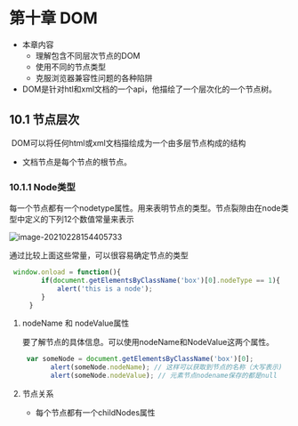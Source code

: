# 第十章 	DOM

- 本章内容
  - 理解包含不同层次节点的DOM
  - 使用不同的节点类型
  - 克服浏览器兼容性问题的各种陷阱
- DOM是针对htl和xml文档的一个api，他描绘了一个层次化的一个节点树。

## 10.1 节点层次

​	DOM可以将任何html或xml文档描绘成为一个由多层节点构成的结构

- 文档节点是每个节点的根节点。

### 10.1.1 Node类型

每一个节点都有一个nodetype属性。用来表明节点的类型。节点裂隙由在node类型中定义的下列12个数值常量来表示

![image-20210228154405733](C:\Users\Libaisonm\AppData\Roaming\Typora\typora-user-images\image-20210228154405733.png)

通过比较上面这些常量，可以很容易确定节点的类型

```javascript
 window.onload = function(){
        if(document.getElementsByClassName('box')[0].nodeType == 1){
            alert('this is a node');
        }
     }
```

1. nodeName 和 nodeValue属性

   要了解节点的具体信息。可以使用nodeName和NodeValue这两个属性。

   ```javascript
    var someNode = document.getElementsByClassName('box')[0];
          alert(someNode.nodeName); // 这样可以获取到节点的名称（大写表示)
          alert(someNode.nodeValue); // 元素节点nodename保存的都是null
   ```

2. 节点关系

   - 每个节点都有一个childNodes属性